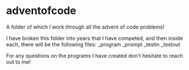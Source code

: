 # adventofcode
A folder of which I work through all the advent of code problems!

I have broken this folder into years that I have competed, and then inside each, there will be the following files:
	<date>_program
	<date>_prompt
	<date>_testin
	<date>_testout

For any questions on the programs I have created don't hesitate to reach out to me!